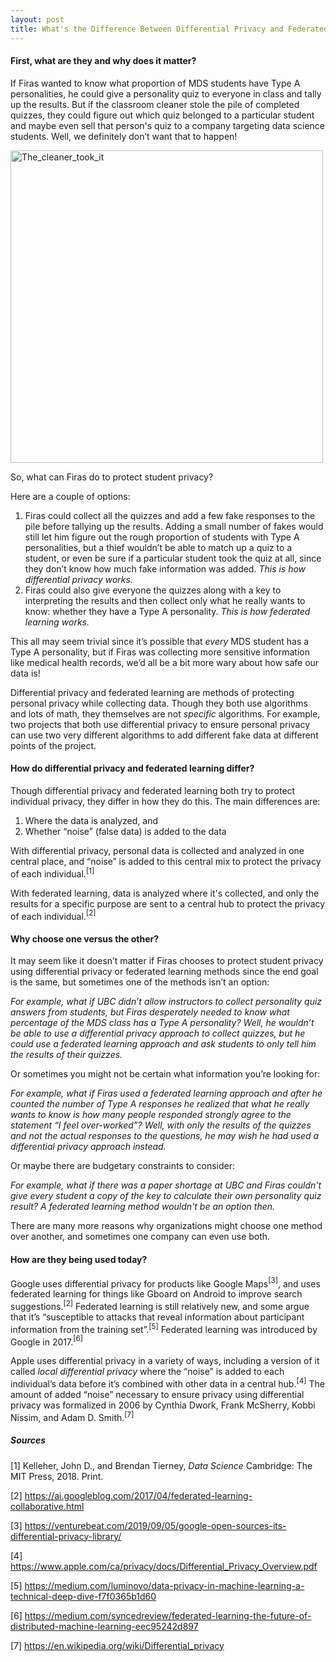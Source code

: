 ```yaml
---
layout: post
title: What's the Difference Between Differential Privacy and Federated Learning?
---
```


#### First, what are they and why does it matter?
If Firas wanted to know what proportion of MDS students have Type A personalities, he could give a personality quiz to everyone in class and tally up the results. But if the classroom cleaner stole the pile of completed quizzes, they could figure out which quiz belonged to a particular student and maybe even sell that person's quiz to a company targeting data science students. Well, we definitely don’t want that to happen! 

<img src="https://s3.amazonaws.com/lowres.cartoonstock.com/business-commerce-hacker-hacking-computer_crime-cyber_crime-cyber_crime-cwln5521_low.jpg" alt="The_cleaner_took_it" style="width: 500px;"/>

So, what can Firas do to protect student privacy?

Here are a couple of options:

1.    Firas could collect all the quizzes and add a few fake responses to the pile before tallying up the results. Adding a small number of fakes would still let him figure out the rough proportion of students with Type A personalities, but a thief wouldn’t be able to match up a quiz to a student, or even be sure if a particular student took the quiz at all, since they don’t know how much fake information was added. _This is how differential privacy works._
2.    Firas could also give everyone the quizzes along with a key to interpreting the results and then collect only what he really wants to know: whether they have a Type A personality. _This is how federated learning works._

This all may seem trivial since it’s possible that _every_ MDS student has a Type A personality, but if Firas was collecting more sensitive information like medical health records, we’d all be a bit more wary about how safe our data is!

Differential privacy and federated learning are methods of protecting personal privacy while collecting data. Though they both use algorithms and lots of math, they themselves are not _specific_ algorithms. For example, two projects that both use differential privacy to ensure personal privacy can use two very different algorithms to add different fake data at different points of the project.

#### How do differential privacy and federated learning differ?
Though differential privacy and federated learning both try to protect individual privacy, they differ in how they do this. The main differences are:
1.    Where the data is analyzed, and
2.    Whether “noise” (false data) is added to the data

With differential privacy, personal data is collected and analyzed in one central place, and “noise” is added to this central mix to protect the privacy of each individual.$^{[1]}$

With federated learning, data is analyzed where it's collected, and only the results for a specific purpose are sent to a central hub to protect the privacy of each individual.$^{[2]}$

#### Why choose one versus the other?
It may seem like it doesn’t matter if Firas chooses to protect student privacy using differential privacy or federated learning methods since the end goal is the same, but sometimes one of the methods isn’t an option:

_For example, what if UBC didn’t allow instructors to collect personality quiz answers from students, but Firas desperately needed to know what percentage of the MDS class has a Type A personality? Well, he wouldn’t be able to use a differential privacy approach to collect quizzes, but he could use a federated learning approach and ask students to only tell him the results of their quizzes._

Or sometimes you might not be certain what information you’re looking for:

_For example, what if Firas used a federated learning approach and after he counted the number of Type A responses he realized that what he really wants to know is how many people responded _strongly agree_ to the statement “I feel over-worked”? Well, with only the results of the quizzes and not the actual responses to the questions, he may wish he had used a differential privacy approach instead._

Or maybe there are budgetary constraints to consider:

_For example, what if there was a paper shortage at UBC and Firas couldn't give every student a copy of the key to calculate their own personality quiz result? A federated learning method wouldn't be an option then._

There are many more reasons why organizations might choose one method over another, and sometimes one company can even use both.

#### How are they being used today?
Google uses differential privacy for products like Google Maps$^{[3]}$, and uses federated learning for things like Gboard on Android to improve search suggestions.$^{[2]}$ Federated learning is still relatively new, and some argue that it’s “susceptible to attacks that reveal information about participant information from the training set”.$^{[5]}$ Federated learning was introduced by Google in 2017.$^{[6]}$

Apple uses differential privacy in a variety of ways, including a version of it called _local differential privacy_ where the “noise” is added to each individual’s data before it’s combined with other data in a central hub.$^{[4]}$ The amount of added “noise” necessary to ensure privacy using differential privacy was formalized in 2006 by Cynthia Dwork, Frank McSherry, Kobbi Nissim, and Adam D. Smith.$^{[7]}$

##### Sources
[1] Kelleher, John D., and Brendan Tierney, _Data Science_ Cambridge: The MIT Press, 2018. Print.

[2] https://ai.googleblog.com/2017/04/federated-learning-collaborative.html

[3] https://venturebeat.com/2019/09/05/google-open-sources-its-differential-privacy-library/

[4] https://www.apple.com/ca/privacy/docs/Differential_Privacy_Overview.pdf

[5] https://medium.com/luminovo/data-privacy-in-machine-learning-a-technical-deep-dive-f7f0365b1d60

[6] https://medium.com/syncedreview/federated-learning-the-future-of-distributed-machine-learning-eec95242d897

[7] https://en.wikipedia.org/wiki/Differential_privacy
